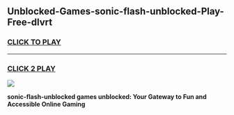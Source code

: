 
## Unblocked-Games-sonic-flash-unblocked-Play-Free-dlvrt
<h3>
<a href="https://premium76.site?title=sonic-flash-unblocked&ref=18A1">CLICK TO PLAY</a></h3>
<hr>

<h3>
<a href="https://premium76.site?title=sonic-flash-unblocked&ref=18A1">CLICK 2 PLAY</a>
  
</h3>

<a href="https://premium76.site?title=sonic-flash-unblocked&ref=18A1"><img src="https://clearcache.store/games.png"></a>


**sonic-flash-unblocked games unblocked: Your Gateway to Fun and Accessible Online Gaming**
